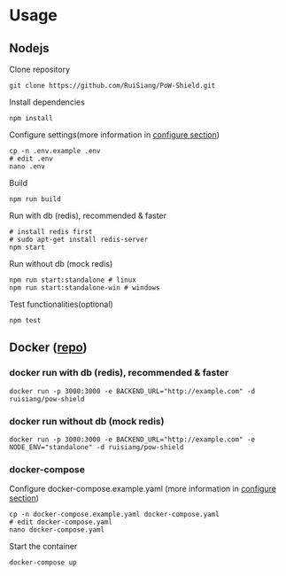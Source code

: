 # Usage

## Nodejs

Clone repository

```
git clone https://github.com/RuiSiang/PoW-Shield.git
```

Install dependencies

```
npm install
```

Configure settings(more information in [configure section](CONFIGURE.md))

```
cp -n .env.example .env
# edit .env
nano .env
```

Build

```
npm run build
```

Run with db (redis), recommended & faster
```
# install redis first
# sudo apt-get install redis-server
npm start
```

Run without db (mock redis)

```
npm run start:standalone # linux
npm run start:standalone-win # windows
```

Test functionalities(optional)

```
npm test
```

## Docker ([repo](https://hub.docker.com/repository/docker/ruisiang/pow-shield))

### docker run with db (redis), recommended & faster

```
docker run -p 3000:3000 -e BACKEND_URL="http://example.com" -d ruisiang/pow-shield
```

### docker run without db (mock redis)

```
docker run -p 3000:3000 -e BACKEND_URL="http://example.com" -e NODE_ENV="standalone" -d ruisiang/pow-shield
```

### docker-compose

Configure docker-compose.example.yaml (more information in [configure section](CONFIGURE.md))

```
cp -n docker-compose.example.yaml docker-compose.yaml
# edit docker-compose.yaml
nano docker-compose.yaml
```

Start the container

```
docker-compose up
```
